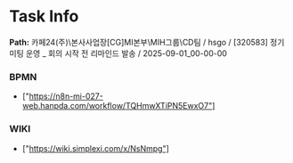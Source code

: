 # Task Info

**Path:** 카페24(주)\본사사업장\[CG]MI본부\MIH그룹\CD팀 / hsgo / [320583] 정기 미팅 운영 _ 회의 시작 전 리마인드 발송 / 2025-09-01_00-00-00

### BPMN
- ["https://n8n-mi-027-web.hanpda.com/workflow/TQHmwXTiPN5EwxO7"]

### WIKI
- ["https://wiki.simplexi.com/x/NsNmpg"]

